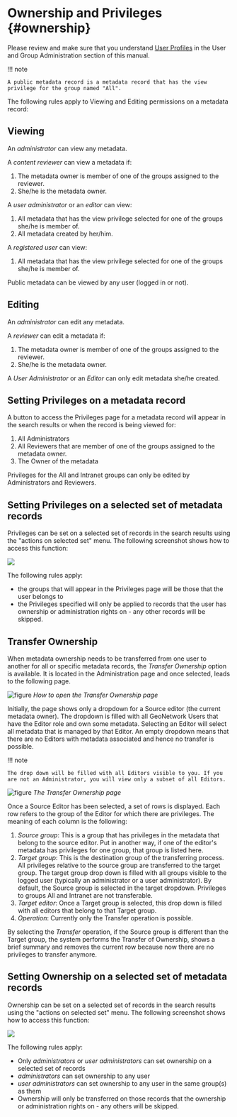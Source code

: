 # Ownership and Privileges {#ownership}

Please review and make sure that you understand [User Profiles](../../admin/usersandgroups/index.md#user_profiles) in the User and Group Administration section of this manual.

!!! note

    A public metadata record is a metadata record that has the view privilege for the group named "All".


The following rules apply to Viewing and Editing permissions on a metadata record:

## Viewing

An *administrator* can view any metadata.

A *content reviewer* can view a metadata if:

1.  The metadata owner is member of one of the groups assigned to the reviewer.
2.  She/he is the metadata owner.

A *user administrator* or an *editor* can view:

1.  All metadata that has the view privilege selected for one of the groups she/he is member of.
2.  All metadata created by her/him.

A *registered user* can view:

1.  All metadata that has the view privilege selected for one of the groups she/he is member of.

Public metadata can be viewed by any user (logged in or not).

## Editing

An *administrator* can edit any metadata.

A *reviewer* can edit a metadata if:

1.  The metadata owner is member of one of the groups assigned to the reviewer.
2.  She/he is the metadata owner.

A *User Administrator* or an *Editor* can only edit metadata she/he created.

## Setting Privileges on a metadata record

A button to access the Privileges page for a metadata record will appear in the search results or when the record is being viewed for:

1.  All Administrators
2.  All Reviewers that are member of one of the groups assigned to the metadata owner.
3.  The Owner of the metadata

Privileges for the All and Intranet groups can only be edited by Administrators and Reviewers.

## Setting Privileges on a selected set of metadata records

Privileges can be set on a selected set of records in the search results using the "actions on selected set" menu. The following screenshot shows how to access this function:

![](setting-privileges-selected-set.png)

The following rules apply:

-   the groups that will appear in the Privileges page will be those that the user belongs to
-   the Privileges specified will only be applied to records that the user has ownership or administration rights on - any other records will be skipped.

## Transfer Ownership

When metadata ownership needs to be transferred from one user to another for all or specific metadata records, the *Transfer Ownership* option is available. It is located in the Administration page and once selected, leads to the following page.

![figure](web-ownership-where.png)
*How to open the Transfer Ownership page*

Initially, the page shows only a dropdown for a Source editor (the current metadata owner). The dropdown is filled with all GeoNetwork Users that have the Editor role and own some metadata. Selecting an Editor will select all metadata that is managed by that Editor. An empty dropdown means that there are no Editors with metadata associated and hence no transfer is possible.

!!! note

    The drop down will be filled with all Editors visible to you. If you are not an Administrator, you will view only a subset of all Editors.


![figure](web-ownership-options.png)
*The Transfer Ownership page*

Once a Source Editor has been selected, a set of rows is displayed. Each row refers to the group of the Editor for which there are privileges. The meaning of each column is the following:

1.  *Source group*: This is a group that has privileges in the metadata that belong to the source editor. Put in another way, if one of the editor's metadata has privileges for one group, that group is listed here.
2.  *Target group*: This is the destination group of the transferring process. All privileges relative to the source group are transferred to the target group. The target group drop down is filled with all groups visible to the logged user (typically an administrator or a user administrator). By default, the Source group is selected in the target dropdown. Privileges to groups All and Intranet are not transferable.
3.  *Target editor*: Once a Target group is selected, this drop down is filled with all editors that belong to that Target group.
4.  *Operation*: Currently only the Transfer operation is possible.

By selecting the *Transfer* operation, if the Source group is different than the Target group, the system performs the Transfer of Ownership, shows a brief summary and removes the current row because now there are no privileges to transfer anymore.

## Setting Ownership on a selected set of metadata records

Ownership can be set on a selected set of records in the search results using the "actions on selected set" menu. The following screenshot shows how to access this function:

![](setting-ownership-selected-set.png)

The following rules apply:

-   Only *administrators* or *user administrators* can set ownership on a selected set of records
-   *administrators* can set ownership to any user
-   *user administrators* can set ownership to any user in the same group(s) as them
-   Ownership will only be transferred on those records that the ownership or administration rights on - any others will be skipped.
